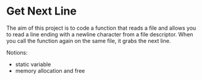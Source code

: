 # Get Next Line

The aim of this project is to code a function that reads a file and allows you to read a line ending with a newline character from a file descriptor. When you call the function again on the same file, it grabs the next line. 

Notions:
- static variable
- memory allocation and free
